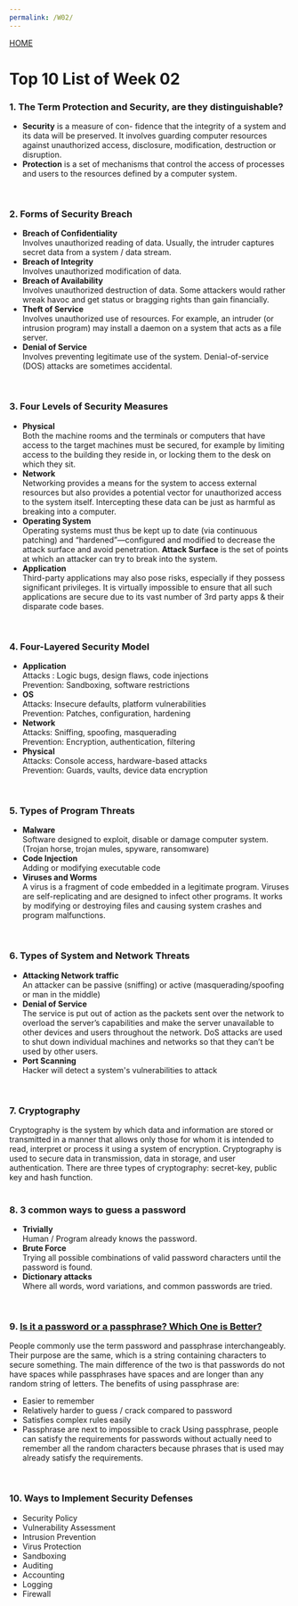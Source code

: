 ```yaml
---
permalink: /W02/
---
```


[HOME](../)

# Top 10 List of Week 02

### 1. The Term Protection and Security, are they distinguishable?
- **Security** is a measure of con- fidence that the integrity of a system and its data will be preserved. 
It involves guarding computer resources against unauthorized access, disclosure, modification, destruction 
or disruption.
- **Protection** is a set of mechanisms that control the access of processes and users to the resources defined
by a computer system. 
<br>

### 2. Forms of Security Breach
- **Breach of Confidentiality**<br> Involves unauthorized reading of data. Usually, the intruder captures secret data from a system / data stream.
- **Breach of Integrity**<br> Involves unauthorized modification of data.
- **Breach of Availability**<br> Involves unauthorized destruction of data. Some attackers would rather wreak havoc and get status or bragging rights than gain financially. 
- **Theft of Service**<br> Involves unauthorized use of resources. For example, an intruder (or intrusion program) may install a daemon on a system that acts as a file server.
- **Denial of Service**<br> Involves preventing legitimate use of the system. Denial-of-service (DOS) attacks are sometimes accidental. 
<br>

### 3. Four Levels of Security Measures
- **Physical**<br>
Both the machine rooms and the terminals or computers that have access to the target machines must be secured, 
for example by limiting access to the building they reside in, or locking them to the desk on which they sit.
- **Network**<br>
Networking provides a means for the system to access external resources but also provides a potential vector 
for unauthorized access to the system itself. Intercepting these data can be just as harmful as breaking into a computer.
- **Operating System**<br> 
Operating systems must thus be kept up to date (via continuous patching) and “hardened”—configured 
and modified to decrease the attack surface and avoid penetration. **Attack Surface** is the set of points at which an attacker 
can try to break into the system.
- **Application**<br> 
Third-party applications may also pose risks, especially if they possess significant privileges.
It is virtually impossible to ensure that all such applications are secure due to its vast number of 3rd party apps & their disparate code bases.
<br>

### 4. Four-Layered Security Model
- **Application**<br>
Attacks : Logic bugs, design flaws, code injections<br>
Prevention: Sandboxing, software restrictions
- **OS**<br>
Attacks: Insecure defaults, platform vulnerabilities<br>
Prevention: Patches, configuration, hardening
- **Network**<br>
Attacks:  Sniffing, spoofing, masquerading<br>
Prevention: Encryption, authentication, filtering
- **Physical**<br>
Attacks: Console access, hardware-based attacks<br>
Prevention: Guards, vaults, device data encryption
<br>

### 5. Types of Program Threats
- **Malware**<br>
Software designed to exploit, disable or damage computer system. (Trojan horse, trojan mules, spyware, ransomware)
- **Code Injection**<br>
Adding or modifying executable code
- **Viruses and Worms**<br>
A virus is a fragment of code embedded in a legitimate program. Viruses are self-replicating and are designed to infect other programs.
It works by modifying or destroying files and causing system crashes and program malfunctions.
<br>

### 6. Types of System and Network Threats
- **Attacking Network traffic**<br>
An attacker can be passive (sniffing) or active (masquerading/spoofing or man in the middle)
- **Denial of Service**<br>
The service is put out of action as the packets sent over the network to overload the server’s capabilities and make the server unavailable to other 
devices and users throughout the network. DoS attacks are used to shut down individual machines and networks so that they can’t be used by other users.
- **Port Scanning**<br>
Hacker will detect a system's vulnerabilities to attack
<br>

### 7. Cryptography
Cryptography is the system by which data and information are stored or transmitted in a manner that allows only those for whom it is intended to read, 
interpret or process it using a system of encryption. Cryptography is used to secure data in transmission, data in storage, and user authentication.
There are three types of cryptography: secret-key, public key and hash function.
<br>
<br>

### 8. 3 common ways to guess a password
- **Trivially**<br>
Human / Program already knows the password.
- **Brute Force**<br>
Trying all possible combinations of valid password characters until the password is found.
- **Dictionary attacks**<br>
Where all words, word variations, and common passwords are tried.
<br>

### 9. [Is it a password or a passphrase? Which One is Better?](https://www.passworddragon.com/password-vs-passphrase#:~:text=The%20difference%20between%20password%20and%20passphrase&text=It%20could%20be%20a%20string,such%20as%20%E2%80%9CB%403!&text=The%20main%20difference%20of%20the,any%20random%20string%20of%20letters.)
People commonly use the term password and passphrase interchangeably. Their purpose are the same, which is a string containing characters to secure
something. The main difference of the two is that passwords do not have spaces while passphrases have spaces and are longer than any random string of letters.
The benefits of using passphrase are:
- Easier to remember
- Relatively harder to guess / crack compared to password
- Satisfies complex rules easily
- Passphrase are next to impossible to crack
Using passphrase, people can satisfy the requirements for passwords without actually need to remember all the random characters because
phrases that is used may already satisfy the requirements.
<br>

### 10. Ways to Implement Security Defenses<br>
- Security Policy
- Vulnerability Assessment 
- Intrusion Prevention
- Virus Protection
- Sandboxing
- Auditing
- Accounting
- Logging
- Firewall









